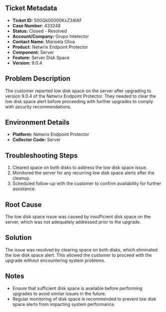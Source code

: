 ## Ticket Metadata
- **Ticket ID:** 500Qk00000KxZ34IAF
- **Case Number:** 433248
- **Status:** Closed - Resolved
- **Account/Company:** Grupo Intelector
- **Contact Name:** Marisela Oliva
- **Product:** Netwrix Endpoint Protector
- **Component:** Server
- **Feature:** Server Disk Space
- **Version:** 9.0.4

## Problem Description
The customer reported low disk space on the server after upgrading to version 9.0.4 of the Netwrix Endpoint Protector. They needed to clear the low disk space alert before proceeding with further upgrades to comply with security recommendations.

## Environment Details
- **Platform:** Netwrix Endpoint Protector
- **Collector Code:** Server

## Troubleshooting Steps
1. Cleared space on both disks to address the low disk space issue.
2. Monitored the server for any recurring low disk space alerts after the cleanup.
3. Scheduled follow-up with the customer to confirm availability for further assistance.

## Root Cause
The low disk space issue was caused by insufficient disk space on the server, which was not adequately addressed prior to the upgrade.

## Solution
The issue was resolved by clearing space on both disks, which eliminated the low disk space alert. This allowed the customer to proceed with the upgrade without encountering system problems.

## Notes
- Ensure that sufficient disk space is available before performing upgrades to avoid similar issues in the future.
- Regular monitoring of disk space is recommended to prevent low disk space alerts from impacting system performance.